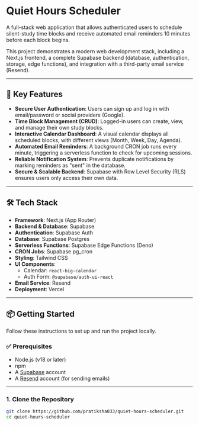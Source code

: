 # Quiet Hours Scheduler

A full-stack web application that allows authenticated users to schedule silent-study time blocks and receive automated email reminders 10 minutes before each block begins.

This project demonstrates a modern web development stack, including a Next.js frontend, a complete Supabase backend (database, authentication, storage, edge functions), and integration with a third-party email service (Resend).

---

## 🚀 Key Features

- **Secure User Authentication**: Users can sign up and log in with email/password or social providers (Google).  
- **Time Block Management (CRUD)**: Logged-in users can create, view, and manage their own study blocks.  
- **Interactive Calendar Dashboard**: A visual calendar displays all scheduled blocks, with different views (Month, Week, Day, Agenda).  
- **Automated Email Reminders**: A background CRON job runs every minute, triggering a serverless function to check for upcoming sessions.  
- **Reliable Notification System**: Prevents duplicate notifications by marking reminders as "sent" in the database.  
- **Secure & Scalable Backend**: Supabase with Row Level Security (RLS) ensures users only access their own data.  

---

## 🛠 Tech Stack

- **Framework**: Next.js (App Router)  
- **Backend & Database**: Supabase  
- **Authentication**: Supabase Auth  
- **Database**: Supabase Postgres  
- **Serverless Functions**: Supabase Edge Functions (Deno)  
- **CRON Jobs**: Supabase pg_cron  
- **Styling**: Tailwind CSS  
- **UI Components**:  
  - Calendar: `react-big-calendar`  
  - Auth Form: `@supabase/auth-ui-react`  
- **Email Service**: Resend  
- **Deployment**: Vercel  

---

## 📦 Getting Started

Follow these instructions to set up and run the project locally.

### ✅ Prerequisites

- Node.js (v18 or later)  
- npm  
- A [Supabase](https://supabase.com/) account  
- A [Resend](https://resend.com/) account (for sending emails)  

---

### 1. Clone the Repository

```bash
git clone https://github.com/pratiksha033/quiet-hours-scheduler.git
cd quiet-hours-scheduler

 
